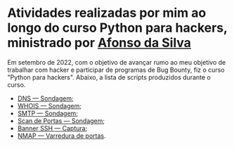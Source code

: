 # Atividades realizadas por mim ao longo do curso Python para hackers, ministrado por [Afonso da Silva](https://github.com/afonsoespindola)

Em setembro de 2022, com o objetivo de avançar rumo ao meu objetivo de trabalhar com hacker e participar de programas de Bug Bounty, fiz o curso "Python para hackers". Abaixo, a lista de scripts produzidos durante o curso.

- [DNS — Sondagem](https://github.com/Cyberleitor/exercicios/blob/master/exercicios/setembro_de_2022/python_para_hackers/exercicios/dns_resolver_2-0.py);
- [WHOIS — Sondagem](https://github.com/Cyberleitor/exercicios/blob/master/exercicios/setembro_de_2022/python_para_hackers/exercicios/who_is.py);
- [SMTP — Sondagem](https://github.com/Cyberleitor/exercicios/blob/master/exercicios/setembro_de_2022/python_para_hackers/exercicios/smtp_test.py);
- [Scan de Portas — Sondagem](https://github.com/Cyberleitor/exercicios/blob/master/exercicios/setembro_de_2022/python_para_hackers/exercicios/scan_portas.py);
- [Banner SSH — Captura](https://github.com/Cyberleitor/exercicios/blob/master/exercicios/setembro_de_2022/python_para_hackers/exercicios/coletar_banner_ssh.py);
- [NMAP — Varredura de portas](https://github.com/Cyberleitor/exercicios/blob/master/exercicios/setembro_de_2022/python_para_hackers/exercicios/scan_nmap.py). 
